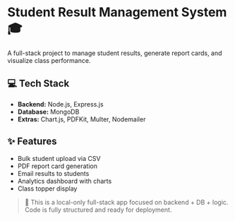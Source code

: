 # Student Result Management System 🎓

A full-stack project to manage student results, generate report cards, and visualize class performance.

## 💻 Tech Stack
- **Backend:** Node.js, Express.js
- **Database:** MongoDB
- **Extras:** Chart.js, PDFKit, Multer, Nodemailer

## ✨ Features
- Bulk student upload via CSV
- PDF report card generation
- Email results to students
- Analytics dashboard with charts
- Class topper display

> 📌 This is a local-only full-stack app focused on backend + DB + logic.  
> Code is fully structured and ready for deployment.
